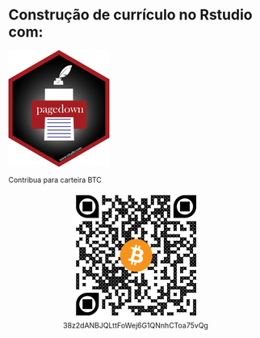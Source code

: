 # Construção de currículo no Rstudio com: 

![](/img/pgd.png)


Contribua para carteira BTC
<div align="center">

![38z2dANBJQLttFoWej6G1QNnhCToa75vQg](/img/donate.png)\
38z2dANBJQLttFoWej6G1QNnhCToa75vQg

</div>
